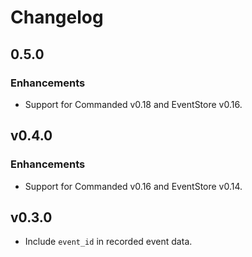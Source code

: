 # Changelog

## 0.5.0

### Enhancements

- Support for Commanded v0.18 and EventStore v0.16.

## v0.4.0

### Enhancements

- Support for Commanded v0.16 and EventStore v0.14.

## v0.3.0

- Include `event_id` in recorded event data.
